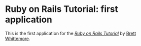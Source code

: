 # Ruby on Rails Tutorial: first application

This is the first application for the
[*Ruby on Rails Tutorial*](http://railstutorial.org/)
by [Brett Whittemore](http://web.mit.edu/).